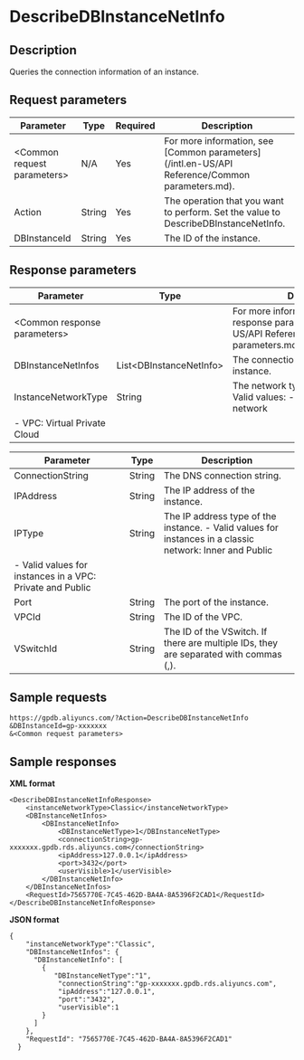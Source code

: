 # DescribeDBInstanceNetInfo

## Description

Queries the connection information of an instance.

## Request parameters

|Parameter|Type|Required|Description|
|---------|----|--------|-----------|
|<Common request parameters\>|N/A|Yes|For more information, see [Common parameters](/intl.en-US/API Reference/Common parameters.md).|
|Action|String|Yes|The operation that you want to perform. Set the value to DescribeDBInstanceNetInfo.|
|DBInstanceId|String|Yes|The ID of the instance.|

## Response parameters

|Parameter|Type|Description|
|---------|----|-----------|
|<Common response parameters\>| |For more information, see [Common response parameters](/intl.en-US/API Reference/Common parameters.mdsection_apd_1rv_3bb).|
|DBInstanceNetInfos|List<DBInstanceNetInfo\>|The connection information of the instance.|
|InstanceNetworkType|String|The network type of the instance. Valid values: -   Classic: classic network
-   VPC: Virtual Private Cloud |

|Parameter|Type|Description|
|---------|----|-----------|
|ConnectionString|String|The DNS connection string.|
|IPAddress|String|The IP address of the instance.|
|IPType|String|The IP address type of the instance. -   Valid values for instances in a classic network: Inner and Public
-   Valid values for instances in a VPC: Private and Public |
|Port|String|The port of the instance.|
|VPCId|String|The ID of the VPC.|
|VSwitchId|String|The ID of the VSwitch. If there are multiple IDs, they are separated with commas \(,\).|

## Sample requests

```
https://gpdb.aliyuncs.com/?Action=DescribeDBInstanceNetInfo
&DBInstanceId=gp-xxxxxxx
&<Common request parameters>
```

## Sample responses

**XML format**

```
<DescribeDBInstanceNetInfoResponse>
    <instanceNetworkType>Classic</instanceNetworkType>
    <DBInstanceNetInfos>
        <DBInstanceNetInfo>
            <DBInstanceNetType>1</DBInstanceNetType>
            <connectionString>gp-xxxxxxx.gpdb.rds.aliyuncs.com</connectionString>
            <ipAddress>127.0.0.1</ipAddress>
            <port>3432</port>
            <userVisible>1</userVisible>
        </DBInstanceNetInfo>
    </DBInstanceNetInfos>
    <RequestId>7565770E-7C45-462D-BA4A-8A5396F2CAD1</RequestId>
</DescribeDBInstanceNetInfoResponse>
```

**JSON format**

```
{
    "instanceNetworkType":"Classic",
    "DBInstanceNetInfos": {
      "DBInstanceNetInfo": [
        {
           "DBInstanceNetType":"1",
            "connectionString":"gp-xxxxxxx.gpdb.rds.aliyuncs.com",
            "ipAddress":"127.0.0.1",
            "port":"3432",
            "userVisible":1
        }
      ]
    }, 
    "RequestId": "7565770E-7C45-462D-BA4A-8A5396F2CAD1"
  }
```

